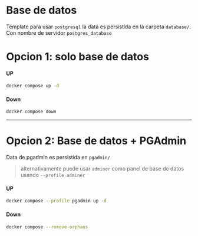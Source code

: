 # Base de datos

Template para usar `postgresql` la data es persistida en la carpeta `database/`. Con nombre de servidor `postgres_database`

# Opcion 1: solo base de datos

#### UP

```sh
docker compose up -d
```

#### Down

```sh
docker compose down
```

---

# Opcion 2: Base de datos + PGAdmin

Data de pgadmin es persistida en `pgadmin/`

> alternativamente puede usar `adminer` como panel de base de datos usando `--profile adminer`

#### UP

```sh
docker compose --profile pgadmin up -d
```

#### Down

```sh
docker compose --remove-orphans
```

